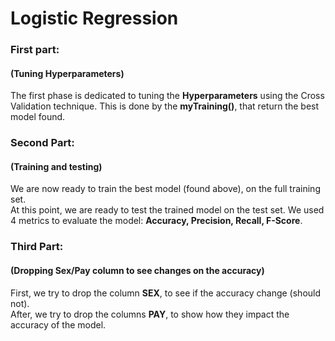 # Logistic Regression
### First part:
#### (Tuning Hyperparameters)
The first phase is dedicated to tuning the **Hyperparameters** using the 
Cross Validation technique. This is done by the **myTraining()**, that return the best model found.

### Second Part:
#### (Training and testing)
We are now ready to train the best model (found above), on the full training 
set.   
At this point, we are ready to test the trained model on the test set. We used 4 metrics 
to evaluate the model: **Accuracy, Precision, Recall, F-Score**.

### Third Part:
#### (Dropping Sex/Pay column to see changes on the accuracy)
First, we try to drop the column **SEX**, to see if the accuracy change (should not).  
After, we try to drop the columns **PAY**, to show how they impact the accuracy of the model.
